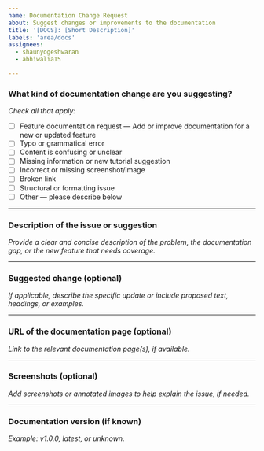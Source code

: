 ```yaml
---
name: Documentation Change Request
about: Suggest changes or improvements to the documentation
title: '[DOCS]: [Short Description]'
labels: 'area/docs'
assignees: 
  - shaunyogeshwaran
  - abhiwalia15

---
```


### What kind of documentation change are you suggesting?

_Check all that apply:_

- [ ] Feature documentation request — Add or improve documentation for a new or updated feature
- [ ] Typo or grammatical error
- [ ] Content is confusing or unclear
- [ ] Missing information or new tutorial suggestion
- [ ] Incorrect or missing screenshot/image
- [ ] Broken link
- [ ] Structural or formatting issue
- [ ] Other — please describe below

---

### Description of the issue or suggestion

_Provide a clear and concise description of the problem, the documentation gap, or the new feature that needs coverage._

---

### Suggested change (optional)

_If applicable, describe the specific update or include proposed text, headings, or examples._

---

### URL of the documentation page (optional)

_Link to the relevant documentation page(s), if available._

---

### Screenshots (optional)

_Add screenshots or annotated images to help explain the issue, if needed._

---

### Documentation version (if known)

_Example: v1.0.0, latest, or unknown._